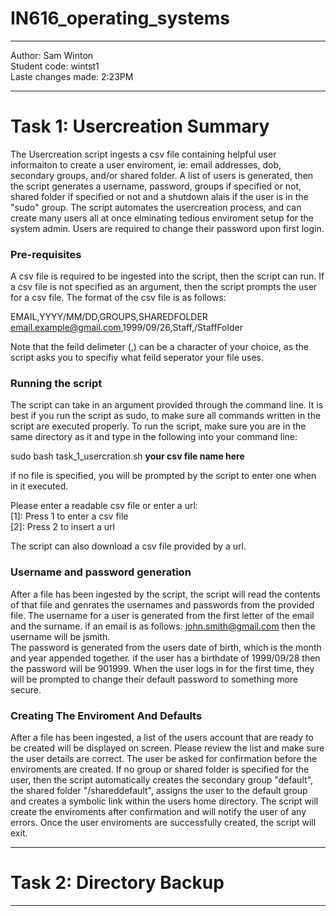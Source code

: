 # IN616_operating_systems
***
Author: Sam Winton  
Student code: wintst1  
Laste changes made: 2:23PM   
***

# Task 1: Usercreation Summary 

The Usercreation script ingests a csv file containing helpful user informaiton to create a user enviroment, ie: email addresses, dob, secondary groups, and/or shared folder.
A list of users is generated, then the script generates a username, password, groups if specified or not, shared folder if specified or not and a shutdown alais if the user 
is in the "sudo" group. The script automates the usercreation process, and can create many users all at once elminating tedious enviroment setup for the system admin. Users 
are required to change their password upon first login. 

### Pre-requisites

A csv file is required to be ingested into the script, then the script can run. If a csv file is not specified as an argument, then the script prompts the user for a csv file. 
The format of the csv file is as follows:  

EMAIL,YYYY/MM/DD,GROUPS,SHAREDFOLDER  
email.example@gmail.com,1999/09/26,Staff,/StaffFolder  

Note that the feild delimeter (,) can be a character of your choice, as the script asks you to specifiy what feild seperator your file uses.  

### Running the script  

The script can take in an argument provided through the command line. It is best if you run the script as sudo, to make sure all commands written in the script are executed properly. To run the script, make sure you are in the same directory as it and type in the following into your command line:  

sudo bash task_1_usercration.sh **your csv file name here**

if no file is specified, you will be prompted by the script to enter one when in it executed.  

Please enter a readable csv file or enter a url:  
    [1]: Press 1 to enter a csv file  
    [2]: Press 2 to insert a url  
    
The script can also download a csv file provided by a url.  

### Username and password generation  

After a file has been ingested by the script, the script will read the contents of that file and genrates the usernames and passwords from the provided file. The username for a user is generated from the first letter of the email and the surname. if an email is as follows: john.smith@gmail.com then the username will be jsmith.  
The password is generated from the users date of birth, which is the month and year appended together. if the user has a birthdate of 1999/09/28 then the password will be 901999. When the user logs in for the first time, they will be prompted to change their default password to something more secure.  

### Creating The Enviroment And Defaults 

After a file has been ingested, a list of the users account that are ready to be created will be displayed on screen. Please review the list and make sure the user details are correct. The user be asked for confirmation before the enviroments are created. If no group or shared folder is specified for the user, then the script automatically creates the secondary group "default", the shared folder "/shareddefault", assigns the user to the default group and creates a symbolic link within the users home directory. The script will create the enviroments after confirmation and will notify the user of any errors. Once the user enviroments are successfully created, the script will exit.  

***  
# Task 2: Directory Backup 
***  
